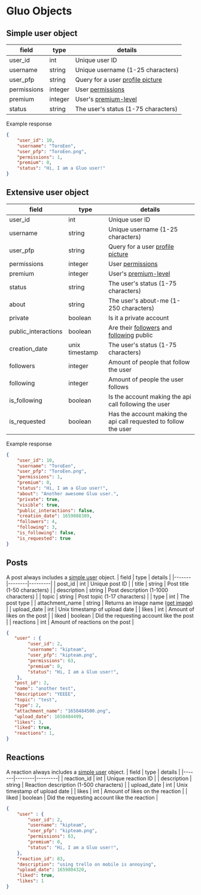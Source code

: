 # Gluo Objects
## Simple user object
| field | type   | details |
|-------|--------|---------|
| user_id  | int | Unique user ID |
| username  | string | Unique username (1-25 characters) |
| user_pfp  | string | Query for a user [profile picture](/v3/resources/users.md#get-a-profile-picture) |
| permissions  | integer | User [permissions](permissions.md#general-permissions) |
| premium  | integer | User's [premium-level](permissions.md#premium-levels) |
| status  | string | The user's status (1-75 characters) |

Example response
```json
{
    "user_id": 10,
    "username": "ToroEen",
    "user_pfp": "ToroEen.png",
    "permissions": 1,
    "premium": 0,
    "status": "Hi, I am a Gluo user!"
}
```

## Extensive user object
| field | type   | details |
|-------|--------|---------|
| user_id  | int | Unique user ID |
| username  | string | Unique username (1-25 characters) |
| user_pfp  | string | Query for a user [profile picture](/v3/resources/users.md#get-a-profile-picture) |
| permissions  | integer | User [permissions](permissions.md#general-permissions) |
| premium  | integer | User's [premium-level](permissions.md#premium-levels) |
| status  | string | The user's status (1-75 characters) |
| about  | string | The user's about-me (1-250 characters) |
| private  | boolean | Is it a private account |
| public_interactions  | boolean | Are their [followers](/v3/resources/users.md#getting-a-users-followers) and [following](/v3/resources/users.md#getting-the-people-a-user-follows) public |
| creation_date  | unix timestamp | The user's status (1-75 characters) |
| followers  | integer | Amount of people that follow the user |
| following  | integer | Amount of people the user follows |
| is_following  | boolean | Is the account making the api call following the user |
| is_requested  | boolean | Has the account making the api call requested to follow the user |

Example response
```json
{
    "user_id": 10,
    "username": "ToroEen",
    "user_pfp": "ToroEen.png",
    "permissions": 1,
    "premium": 0,
    "status": "Hi, I am a Gluo user!",
    "about": "Another awesome Gluo user.",
    "private": true,
    "visible": true,
    "public_interactions": false,
    "creation_date": 1659088389,
    "followers": 4,
    "following": 3,
    "is_following": false,
    "is_requested": true
}
```

## Posts
A post always includes a [simple user](objects.md#simple-user-object) object.
| field | type   | details |
|-------|--------|---------|
| post_id  | int | Unique post ID |
| title  | string | Post title (1-50 characters) |
| description | string | Post description (1-1000 characters) |
| topic  | string | Post topic (1-17 characters) |
| type  | int | The post type |
| attachment_name  | string | Returns an image name ([get image](/v3/resources/posts.md#get-a-post-attachment)) |
| upload_date | int | Unix timestamp of upload date |
| likes | int | Amount of likes on the post |
| liked | boolean | Did the requesting account like the post |
| reactions | int | Amount of reactions on the post |

```json
{
   "user" : {
        "user_id": 2,
        "username": "kipteam",
        "user_pfp": "kipteam.png",
        "permissions": 63,
        "premium": 0,
        "status": "Hi, I am a Gluo user!",
    },
   "post_id": 2,
   "name": "another test",
   "description": "YEEEE",
   "topic": "test",
   "type": 2,
   "attachment_name": "1658484500.png",
   "upload_date": 1658484499,
   "likes": 3,
   "liked": true,
   "reactions": 1,
}
```

## Reactions
A reaction always includes a [simple user](objects.md#simple-user-object) object.
| field | type   | details |
|-------|--------|---------|
| reaction_id  | int | Unique reaction ID |
| description | string | Reaction description (1-500 characters) |
| upload_date | int | Unix timestamp of upload date |
| likes | int | Amount of likes on the reaction |
| liked | boolean | Did the requesting account like the reaction |

```json
{
    "user" : {
        "user_id": 2,
        "username": "kipteam",
        "user_pfp": "kipteam.png",
        "permissions": 63,
        "premium": 0,
        "status": "Hi, I am a Gluo user!",
    },
    "reaction_id": 83,
    "description": "using trello on mobile is annoying",
    "upload_date": 1659804320,
    "liked": true,
    "likes": 1
}
```